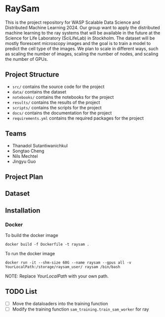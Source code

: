 # RaySam
This is the project repository for WASP Scalable Data Science and Distributed Machine Learning 2024. Our group want to apply the distributed machine learning to the ray systems that will be available in the future at the Science for Life Laboratory (SciLifeLab) in Stockholm. The dataset will be mostly florescent microscopy images and the goal is to train a model to predict the cell type of the images. We plan to scale in different ways, such as scaling the number of images, scaling the number of nodes, and scaling the number of GPUs. 

## Project Structure
- `src/` contains the source code for the project
- `data/` contains the dataset
- `notebooks/` contains the notebooks for the project
- `results/` contains the results of the project
- `scripts/` contains the scripts for the project
- `docs/` contains the documentation for the project
- `requirements.yml` contains the required packages for the project


## Teams 
- Thanadol Sutantiwanichkul
- Songtao Cheng
- Nils Mechtel 
- Jingyu Guo

## Project Plan

## Dataset

## Installation 

### Docker 
To build the docker image
```
docker build -f Dockerfile -t raysam .
```

To run the docker image
```
docker run -it --shm-size 60G --name raysam --gpus all -v YourLocalPath:/storage/raysam_user/ raysam /bin/bash
```

NOTE: Replace *YourLocalPath* with your own path.

## TODO List
- [ ] Move the dataloaders into the training function
- [ ] Modify the training function ```sam_training.train_sam_worker``` for ray
